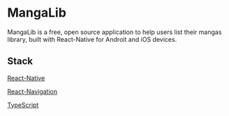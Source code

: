# MangaLib

MangaLib is a free, open source application to help users list their mangas library, built with React-Native for Androit and iOS devices.

## Stack

[React-Native](https://github.com/facebook/react-native)

[React-Navigation](https://reactnavigation.org/)

[TypeScript](https://www.typescriptlang.org/)
